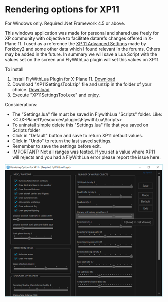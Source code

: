 # Rendering options for XP11

For Windows only. Required .Net Framework 4.5 or above.

This windows application was made for personal and shared use freely for XP community with objective to facilitate datarefs changes  offered in X-Plane 11. I used as a reference the [XP 11 Advanced Settings](http://forums.x-plane.org/index.php?/files/file/35733-xp-11-advanced-settings/) made by Forkboy2 and some other data which I found relevant in the forums. Others may be added in the future. 
In summary we will save a Lua Script with the values set on the screen and FlyWithLua plugin will set this values on XP11.


To install

1. Install FlyWithLua Plugin for X-Plane 11. [Download](http://forums.x-plane.org/index.php?/files/file/35579-flywithlua-for-x-plane-11-and-10-windows-linux-mac-os-x-version/)
2. Download "XP11SettingsTool.zip" file and unzip in the folder of your choice. [Download](https://github.com/rhpa23/RenderingOptionsXP11/raw/master/XP11SettingsTool.zip)
3. Execute "XP11SettingsTool.exe" and enjoy.


Considerations:
  * The "Settings.lua" file must be saved in FlywithLua "Scripts" folder. Like: <C:\X-Plane11\resources\plugins\FlywithLua\Scripts>
  * To uninstall simple delete this "Settings.lua" file  that you saved on Scripts folder
  * Click in "Default" button and save to return XP11 default values. 
  * Click in "Undo" to return the last saved settings.
  * Remember to save the settings before exit. 
  * IMPORTANT: Not all ranges was tested. If you set a value where XP11 will rejects and you had a FlyWithLua error please report the issue here.


![Alt Text](https://github.com/rhpa23/RenderingOptionsXP11/blob/master/XP11_Settings_Tool.png)

